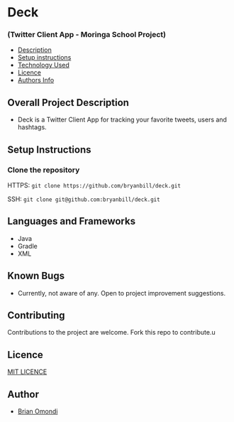 # Deck

### (Twitter Client App - Moringa School Project)

- [Description](#overall-project-description)
- [Setup instructions](#setup-instructions)
- [Technology Used](#languages-and-frameworks)
- [Licence](#Licence)
- [Authors Info](#Author)

## Overall Project Description

- Deck is a Twitter Client App for tracking your favorite tweets, users and hashtags.

## Setup Instructions

### Clone the repository

HTTPS: `git clone https://github.com/bryanbill/deck.git`

SSH: `git clone git@github.com:bryanbill/deck.git`



## Languages and Frameworks

- Java
- Gradle
- XML


## Known Bugs

- Currently, not aware of any. Open to project improvement suggestions.

## Contributing

Contributions to the project are welcome. Fork this repo to contribute.u


## Licence

[MIT LICENCE](LICENSE)

## Author

- [Brian Omondi](https://github.com/bryanbill)
